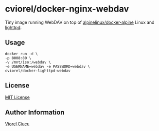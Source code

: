 # cviorel/docker-nginx-webdav

Tiny image running WebDAV on top of [alpinelinux/docker-alpine](https://github.com/alpinelinux/docker-alpine) Linux and [lighttpd](https://www.lighttpd.net/).

## Usage

```shell
docker run -d \
-p 8008:80 \
-v /mnt/iso:/webdav \
-e USERNAME=webdav -e PASSWORD=webdav \
cviorel/docker-lighttpd-webdav
```

## License

[MIT License](LICENSE)

## Author Information

[Viorel Ciucu](https://vciconsulting.net/)
